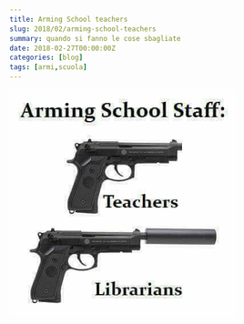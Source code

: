 ```yaml
---
title: Arming School teachers
slug: 2018/02/arming-school-teachers
summary: quando si fanno le cose sbagliate
date: 2018-02-27T00:00:00Z
categories: [blog]
tags: [armi,scuola]
---
```


![](arming-school-teachers.jpg)
